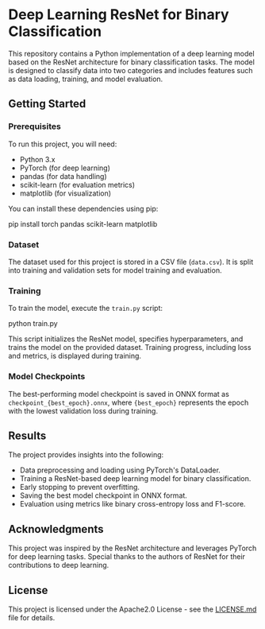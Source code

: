 # Deep Learning ResNet for Binary Classification

This repository contains a Python implementation of a deep learning model based on the ResNet architecture for binary classification tasks. The model is designed to classify data into two categories and includes features such as data loading, training, and model evaluation.

## Getting Started

### Prerequisites

To run this project, you will need:

- Python 3.x
- PyTorch (for deep learning)
- pandas (for data handling)
- scikit-learn (for evaluation metrics)
- matplotlib (for visualization)

You can install these dependencies using pip:

pip install torch pandas scikit-learn matplotlib


### Dataset

The dataset used for this project is stored in a CSV file (`data.csv`). It is split into training and validation sets for model training and evaluation.

### Training

To train the model, execute the `train.py` script:

python train.py

This script initializes the ResNet model, specifies hyperparameters, and trains the model on the provided dataset. Training progress, including loss and metrics, is displayed during training.

### Model Checkpoints

The best-performing model checkpoint is saved in ONNX format as `checkpoint_{best_epoch}.onnx`, where `{best_epoch}` represents the epoch with the lowest validation loss during training.

## Results

The project provides insights into the following:

- Data preprocessing and loading using PyTorch's DataLoader.
- Training a ResNet-based deep learning model for binary classification.
- Early stopping to prevent overfitting.
- Saving the best model checkpoint in ONNX format.
- Evaluation using metrics like binary cross-entropy loss and F1-score.

## Acknowledgments

This project was inspired by the ResNet architecture and leverages PyTorch for deep learning tasks. Special thanks to the authors of ResNet for their contributions to deep learning.

## License

This project is licensed under the Apache2.0 License - see the [LICENSE.md](LICENSE.md) file for details.

